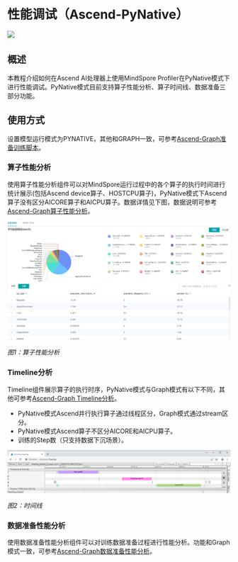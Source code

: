 # 性能调试（Ascend-PyNative）

<a href="https://gitee.com/mindspore/docs/blob/master/docs/mindinsight/docs/source_zh_cn/performance_profiling_ascend_pynative.md" target="_blank"><img src="https://gitee.com/mindspore/docs/raw/master/resource/_static/logo_source.png"></a>

## 概述

本教程介绍如何在Ascend AI处理器上使用MindSpore Profiler在PyNative模式下进行性能调试。PyNative模式目前支持算子性能分析、算子时间线、数据准备三部分功能。

## 使用方式

设置模型运行模式为PYNATIVE，其他和GRAPH一致，可参考[Ascend-Graph准备训练脚本](https://www.mindspore.cn/mindinsight/docs/zh-CN/master/performance_profiling_ascend.html#准备训练脚本)。

### 算子性能分析

使用算子性能分析组件可以对MindSpore运行过程中的各个算子的执行时间进行统计展示(包括Ascend device算子、HOSTCPU算子)，PyNative模式下Ascend算子没有区分AICORE算子和AICPU算子。数据详情见下图，数据说明可参考[Ascend-Graph算子性能分析](https://www.mindspore.cn/mindinsight/docs/zh-CN/master/performance_profiling_ascend.html#算子性能分析)。

![operator_detail.png](images/operator_detail.png)

*图1：算子性能分析*

### Timeline分析

Timeline组件展示算子的执行时序，PyNative模式与Graph模式有以下不同，其他可参考[Ascend-Graph Timeline分析](https://www.mindspore.cn/mindinsight/docs/zh-CN/master/performance_profiling_ascend.html#timeline分析)。

- PyNative模式Ascend并行执行算子通过线程区分，Graph模式通过stream区分。
- PyNative模式Ascend算子不区分AICORE和AICPU算子。
- 训练的Step数（只支持数据下沉场景）。

![pynative_timeline.png](images/pynative_timeline.png)

*图2：时间线*

### 数据准备性能分析

使用数据准备性能分析组件可以对训练数据准备过程进行性能分析。功能和Graph模式一致，可参考[Ascend-Graph数据准备性能分析](https://www.mindspore.cn/mindinsight/docs/zh-CN/master/performance_profiling_ascend.html#数据准备性能分析)。
